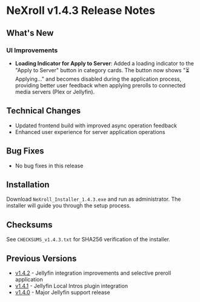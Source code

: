 # NeXroll v1.4.3 Release Notes

## What's New

### UI Improvements
- **Loading Indicator for Apply to Server**: Added a loading indicator to the "Apply to Server" button in category cards. The button now shows "⏳ Applying..." and becomes disabled during the application process, providing better user feedback when applying prerolls to connected media servers (Plex or Jellyfin).

## Technical Changes
- Updated frontend build with improved async operation feedback
- Enhanced user experience for server application operations

## Bug Fixes
- No bug fixes in this release

## Installation
Download `NeXroll_Installer_1.4.3.exe` and run as administrator. The installer will guide you through the setup process.

## Checksums
See `CHECKSUMS_v1.4.3.txt` for SHA256 verification of the installer.

## Previous Versions
- [v1.4.2](RELEASE_NOTES_v1.4.2.md) - Jellyfin integration improvements and selective preroll application
- [v1.4.1](RELEASE_NOTES_v1.4.1.md) - Jellyfin Local Intros plugin integration
- [v1.4.0](RELEASE_NOTES_v1.4.0.md) - Major Jellyfin support release